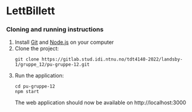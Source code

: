 # LettBillett

### Cloning and running instructions

1. Install [Git](https://git-scm.com/book/en/v2/Getting-Started-Installing-Git) and [Node.js](https://nodejs.org/en/download/) on your computer
2. Clone the project:
   ```
   git clone https://gitlab.stud.idi.ntnu.no/tdt4140-2022/landsby-1/gruppe_12/pu-gruppe-12.git
   ```
3. Run the application:
   ```
   cd pu-gruppe-12
   npm start
   ```
   The web application should now be available on http://localhost:3000

